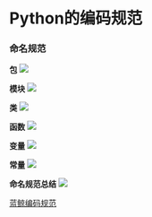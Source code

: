 # Python的编码规范

### 命名规范

**包**
![](https://lh3.googleusercontent.com/C2fxOZEYrfyy1PoJeMULZBmZkbc3DJGN3vjAK7y0EzzjKzFGlm6ozgy4K3la8G_WxdsZxcAwn2yfiZnK-qfHeeHAIO-1ITeRWFZbq0DX7f6rmZXiIRviFhVKVSzQ3keSyElvkyRvwrBAli4H1kBxaKzMK7k9Kgg2f4kVrBIfIamEHWyYxsJdVpKtCxY1lzs2UAICjlLixwN8peKMNeqKm-OUmOzQXxpegUhr7p7L1UgeMm70XXn_GEvf9p_WGD8lh_wwxLQ7mJObpAas7kkzmpTyhvP_8_G1KkaX3vzAXDoAFcj3HNJo3U0199MjdPcCZXF0fXMx_sgIQdR6k2iZ-Wxf2UvP-60en_KnBcDh3R-7MVI43zLkicJnhgtYUGYAljsKgnRGPzJC7tfi2y53BXevKq3Z4KdwCRV0yLnQdDzCmdasVYDoqCHaYEOa2Nh-WEjZe5r9YzJjb3BVaR5Y49wPqgvHnBpEQR55cYgJKZNj3vuSS7F5Sh_zRxljDPCJ2CZWvFT2IalI4_8JPI5F2yLxuJSAkIv1Mb-yTY8UPDn7f3A8CcuxiY45YkbqhxD06idTaLeglUuvYyrT1lrF5KF812SbqyFej7KLANAZIcS_Y_bDPjEQZ27kptNgrX18m3oma7-fc6UO-JCwTxK6rQMgbWrQMw=w805-h575-no)

**模块**
![](https://lh3.googleusercontent.com/EjaLr7Q0aZ_8JGUGXCXXpv8g6P12R9x7z9MAx_WyQTiZzequqjZI35IbyquJ4SWkB7krC97HIJxxEEwI6dR0rvm2H1YAIGK30Pfh-D3yY406JdM8_i-R6Jll5TeTd-E1TTpDHPaLnN_GtQX_7asjdwcCRaw31VTr3HsaV-yOMlUVhJ1wsdESb8cFUwoG14aSYV6haJ_0Vk-yMcLMTqOW6b-uGkQh5cYEmAeaoeHgjFbCGk2cniVo2iT2DkFXPSFogEWzabTEldnyhhozM5UyacLpU6WQKuAfrSzizHetKbgqZix18QafwUE20UzLblK99e1e1diUGcfrgPXV5GiMP2mqBftV4ZIt1FEu3yroTrGqE0jr_anzsePdFkpdtZTIKqC5shvaMw1JUJT3bmPVCDtTevcCRS98m0hbHbBXKCHf2XHpY645mgrBlXp5lnFkCIsT87Xge_wHNnUSCrdiQOIPn4nkg1yHcpjhktM_xd-ZogX2sxwbdB-G-_-CZOSi9ywshN8EzkjeR7ASszWGuQSuZplR0fJCjkUP9Kt9RlDoRRnRCVIs9KaDY6kqNjz8lZjBXq-C2XoACN1Sxj9P1qNc_hsqja-g8_G_emasaGcRgv7XMIlVjVafS9GYXBuCFruVX_11mn-QbcjC1u6T11_kdqGWAnM=w468-h297-no)

**类**
![](https://lh3.googleusercontent.com/oGq-kVyUZ5md5_Kfn7xse0X0UmJA8mqkoyCBOBt6g-JMxV2k_GGOtQ1NKcACbda0P105-_gLds7fgeaS_JPM0h3EhQA0oiishkDkB1RjBm5OSGcW6N7fCYZM9VnrGRLMwxaf85v5e14lUZteKCtBdTj04t27m-lSkJ44XRiGLSweK4rSeabXMG7psSBWnCizM23wE8DDrT8DlCdFXcbNKvQXc8GjpdQPWZdIUPg8I5SpCDJ6Dxe73aAA4znZJcFSUH-i8-ecyY_PIB9-uvo40oFNB066k-ftzEg9nup3CWVgMXrAt40O3jTegEf6Ch18KtB0aPCwg_9AhCaJP3H3QoFuayBuBEHuxfJynF3ck6J5tXtyc9fNkWLI3QgSP3ub2vG7bCHRENm_MmGvdUSyymWOK6Ld3F1yWRUxyXSuauQY-rXR18_sx3qwYEd-WeSHhjVhVEVCPcNCuyEiidipbYmh_rvm154tYMVzJkItht1C0vS4Q-KL5q26xpx9ebqerYfYu-mo3mp1zzUxCg_MkiBxpVj-im491ZKPNfrWZwJVhvGPMg1yqCMQ_NXH-pdRPsMFKOOAukyrPuHpFz4CW7W3WySaOBoz2cuH0DloA3FEjIhxgKkMy6737N5hW7zVw1_lQgzTUhnddwRZlAScOrPgVozZJls=w495-h346-no)

**函数**
![](https://lh3.googleusercontent.com/p-nVuppHV9OwGt366g21VB3qKONkmbA5MvtGi6V7uR00cgCrf81uSdu2Tnn1wksnzpjAsZrWfPdQK1G9iY72wD4O8qraNgEY1UU55C_WjW35FFK28Kn5ajajZe8HXS5OIEkStnD6s-PPJoljHHH1YVxWqvc9q_2gfmiOe7mS1xgj9zUEEa4FGDQFa3xVvpFjSY4F-aqazMe3bUnhtxEcwXjBKpgIiS-owEbkySOhdnpv4NB02wD8p8MfC3bk7Cdrl3FJzo1_kcsPMGIGxqbuu6jvyEzKUaw_alswF6fRG8ZmeKCX-Yb8meTMg-Y2qLqycbCTuWL8ZlVioUQ7T-n90_KN_uvZfOEl72g-6BSCjTg58NLcCSHOe5nnLM03X_DyWkKXzDKU5ZOQUmgZSxsC_mPl0BctjcCscw0gkTRHqjTPCxhXqDYzBQjNGm-l7tsIJhJrqc7z6pBayFhB_cnHqnlLWDb9CpY7HHDFMuliRwcRwppL9gjzrZlhytVLYNP_RuBQs8fSJkGbKoWXzUDiLGgOyoM5vCGZDdELoP784l8rQiKXHXjdQE-grjlq3SsvbZMr_PmlgX35b_D1nVMJa3yK2M9SF5fvlYfABTs6ufsX1BCZVWamZkC2xoUQor601zAL4XAmxVEm4hGqDgqeBCNaW94EfwA=w858-h405-no)

**变量**
![](https://lh3.googleusercontent.com/9LlSnscJkJzUZseYn4MJS2Mx5a8-bTpwV-rUkLyhbyOBYijo58HhtXbmeCouaN-lay0DDQgN77bP4UZdbDgoH-EfEXQLErRAumJFiBN1gr37XTpCkHoEgHrclqEmJeqUyKKL_fZNnSNou4sL7YZEynrzfwmuIjcdUcXXS0xggHtnxgCwplph_0o9lZnotT3aZ-v-CL5JeDhxA0WxIBHdrEfGtG2mirmo8wrhkjY70OEXdOzOHxjjp4gbHrjmgXGIcYXib1QH6dEBe03OsN-rOVsdUftMtzbD8mr5B0H320Tg0OZ1kMj5hXC-l0Ikk3yVybr0PIj_gAqfVAutPQ9JpdCyIy35JNajK75VGUmrNAjkWsy6vLFSPR_gWFjvSWSMO8Mhx0C5srOfySKGU3euQcAkLLF95lWyyCV_XUOk44bgSkTW1hr7cK0Rxlc10mGf3UVcaGxUHXOD1QQFTEMP410cVJX8hrMbrxDZ6k0zOgPd3H54bWY_NlO2KtaEJiDmq4O9vkp_CHCAdTxVRbFEaf4_g5oUWTI9vcQbSEnz1fyXsNrWbKqhVt6UBDeqMkxAMfPycUFA8FVwWuGl1gRrnv3nlDvjUBL7MQFgJpO5SjtahbEjTPHnu4baG6ii6KSpcswkt3xnrSnH9SJJkyFqAk9j4dfXunA=w838-h625-no)

**常量**
![](https://lh3.googleusercontent.com/EOCEi-f-by3KjoIi-XHUTQR3UtV05sgIE_4Mc1CMPyoj_aGYfgj8Jj6VO8yN2MTkO1QZrkyFYQBGnb7j43CnMbqmHaSN2Jfple8fhr4vde8mwET0bh8AZiO67X2MhBEGP_VFEijS3d7mwXEHhZ_VRj43_Te1WecVhFxn0ZQEryQAlWfeKfjxnVfhPpwGUOXYEXwbmDXpFzuO664TWMmihBZmTmCCViG4gXhzOXWcVQ2uKwhGgvB1-IvZ2CrvTTBNMni4zlvxkTsZR94ntXw0W_QGQfG3GjtiZt-ITXCEFAH3pbKS98bM9trx7PuBORtCNoeEOro45EcocgFfiwdJgHa8KWxrti4HIxb7tLnANCe4kH9JtiLBlwcx4rrzr1XSsDR0MlaLtDQ7PNiMLr_Q4iiXqBKKXPls4Ok2k_XZ2PnNDCFlla4mj0iRUHMeNO9YNn8lDWTjnrKVULjVlvjeapBg8jOCafCeMfKJeTCkMWB4s1VXBRgsktGBuLbeXzE7cPF0zvHhi_7QPwHhNHEeGs73NJGHp6v_fNa21Fh-TQUGit_ujlcHzTmCjYrpiRbA5CQ5ETztPVydjhWZMmEfXT5iKD6qrA0jDfHXHB9lfEJTRVT9iu6EZ_BIx3Oa_je8jgOMmjSChZksxt3VGGd36uADHW6rPPI=w851-h638-no)

**命名规范总结**
![](https://lh3.googleusercontent.com/rBHyuE4Shv6v_Y-bBG4QEa2qg2i6DjGEj8iEG2qcktvdRibi_oF5hvJvfP7GBY5Y1OOy13PdKzhKsHTtUeYa5NeEg1jm-eWS-e00d4AdOiYVmY9j9mmNegnPk7_V4eMRzlu2P01sLhz-WwtvLmMMqVJNbCU0KEYnPKZsbKrciuexxfyK6482GGTHh0E465i8S_IC7kNWqhSj9A9C9D1VrwAu7Ylc-GEcjPMyQOvymQJiTcPZQvSIRrTUVb9KnJr5Do8-xBrQRgM4vBEaniq3eOB_0tfO4Px66fpCwT-BTWSrHt9mfCjWZzIQ8TECxmBAnnIbHYH0JKCO38qfRDUDf4fTj7cEDzug31fqWZh_ZzqigNGVVHBXqA9XBow_qZ2eNHXrTX9d87dszQHOPfI5Shw9cuZiAjLYVXVZOufV6g3IKdb8s2PBgoA3bVw9Lpi2hwBHpYpvnIbBGSaslY3PmB1EgY9458rFw4iz8C9t69a6Aou5178ajUxAcvi2Gq_h41VMCKCbmmsQJAKYeCFUD8-yZaupre9i5W1W7_V-NKVfXZjePiqGF1W3POz0wrhe69KKIOMuRYPRZl49eGUl1TrvqqSI73vRv7vsnbhtWY4c9ETnIm7bwaZbXj6xd36VmIeB65Gkzv0w5s32QSY-tP3eghxlmAM=w674-h562-no)

[蓝鲸编码规范](https://bk.tencent.com/document/bkrule/040101.pdf)